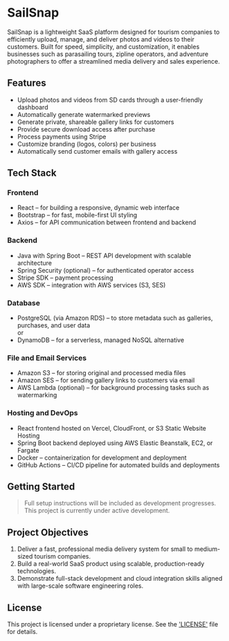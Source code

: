 # SailSnap

SailSnap is a lightweight SaaS platform designed for tourism companies to efficiently upload, manage, and deliver photos and videos to their customers. Built for speed, simplicity, and customization, it enables businesses such as parasailing tours, zipline operators, and adventure photographers to offer a streamlined media delivery and sales experience.

## Features

- Upload photos and videos from SD cards through a user-friendly dashboard
- Automatically generate watermarked previews
- Generate private, shareable gallery links for customers
- Provide secure download access after purchase
- Process payments using Stripe
- Customize branding (logos, colors) per business
- Automatically send customer emails with gallery access

## Tech Stack

### Frontend
- React – for building a responsive, dynamic web interface
- Bootstrap – for fast, mobile-first UI styling
- Axios – for API communication between frontend and backend

### Backend
- Java with Spring Boot – REST API development with scalable architecture
- Spring Security (optional) – for authenticated operator access
- Stripe SDK – payment processing
- AWS SDK – integration with AWS services (S3, SES)

### Database
- PostgreSQL (via Amazon RDS) – to store metadata such as galleries, purchases, and user data  
  or  
- DynamoDB – for a serverless, managed NoSQL alternative

### File and Email Services
- Amazon S3 – for storing original and processed media files
- Amazon SES – for sending gallery links to customers via email
- AWS Lambda (optional) – for background processing tasks such as watermarking

### Hosting and DevOps
- React frontend hosted on Vercel, CloudFront, or S3 Static Website Hosting
- Spring Boot backend deployed using AWS Elastic Beanstalk, EC2, or Fargate
- Docker – containerization for development and deployment
- GitHub Actions – CI/CD pipeline for automated builds and deployments

## Getting Started

> Full setup instructions will be included as development progresses. This project is currently under active development.

## Project Objectives

1. Deliver a fast, professional media delivery system for small to medium-sized tourism companies.
2. Build a real-world SaaS product using scalable, production-ready technologies.
3. Demonstrate full-stack development and cloud integration skills aligned with large-scale software engineering roles.

## License

This project is licensed under a proprietary license. See the ['LICENSE'](./LICENSE.txt) file for details.
